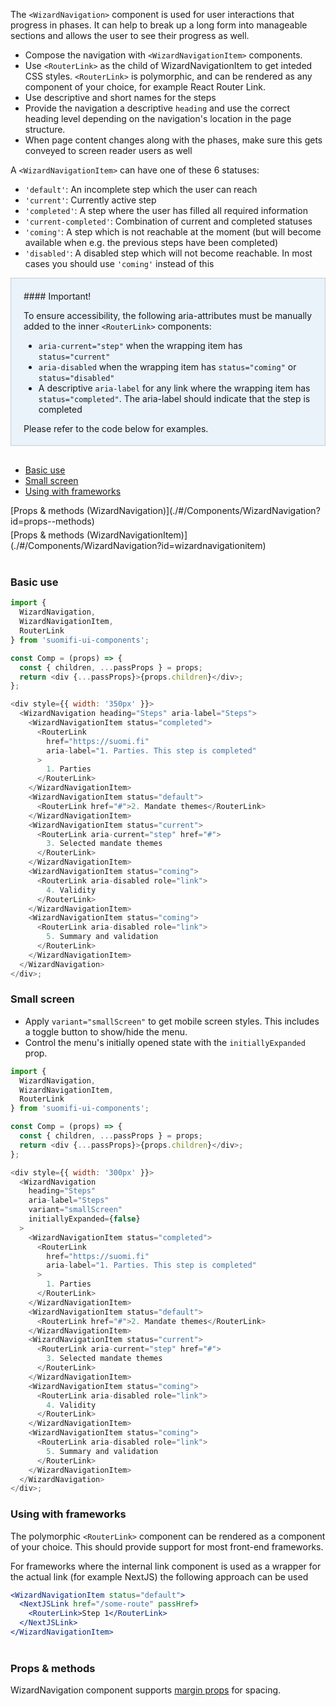 The `<WizardNavigation>` component is used for user interactions that progress in phases. It can help to break up a long form into manageable sections and allows the user to see their progress as well.

- Compose the navigation with `<WizardNavigationItem>` components.
- Use `<RouterLink>` as the child of WizardNavigationItem to get inteded CSS styles. `<RouterLink>` is polymorphic, and can be rendered as any component of your choice, for example React Router Link.
- Use descriptive and short names for the steps
- Provide the navigation a descriptive `heading` and use the correct heading level depending on the navigation's location in the page structure.
- When page content changes along with the phases, make sure this gets conveyed to screen reader users as well

A `<WizardNavigationItem>` can have one of these 6 statuses:

- `'default'`: An incomplete step which the user can reach
- `'current'`: Currently active step
- `'completed'`: A step where the user has filled all required information
- `'current-completed'`: Combination of current and completed statuses
- `'coming'`: A step which is not reachable at the moment (but will become available when e.g. the previous steps have been completed)
- `'disabled'`: A disabled step which will not become reachable. In most cases you should use `'coming'` instead of this

<div style="border: 1px solid #c8cdd0; padding: 20px 20px 4px 20px; background: #eaf2fa; margin-bottom: 30px;">
#### Important!

To ensure accessibility, the following aria-attributes must be manually added to the inner `<RouterLink>` components:

- `aria-current="step"` when the wrapping item has `status="current"`
- `aria-disabled` when the wrapping item has `status="coming"` or `status="disabled"`
- A descriptive `aria-label` for any link where the wrapping item has `status="completed"`. The aria-label should indicate that the step is completed

Please refer to the code below for examples.

</div>

- [Basic use](./#/Components/WizardNavigation?id=basic-use)
- [Small screen](./#/Components/WizardNavigation?id=small-screen)
- [Using with frameworks](./#/Components/WizardNavigation?id=using-with-frameworks)

<div style="margin-bottom: 5px">
  [Props & methods (WizardNavigation)](./#/Components/WizardNavigation?id=props--methods)
</div>
<div style="margin-bottom: 40px">
  [Props & methods (WizardNavigationItem)](./#/Components/WizardNavigation?id=wizardnavigationitem)
</div>

### Basic use

```js
import {
  WizardNavigation,
  WizardNavigationItem,
  RouterLink
} from 'suomifi-ui-components';

const Comp = (props) => {
  const { children, ...passProps } = props;
  return <div {...passProps}>{props.children}</div>;
};

<div style={{ width: '350px' }}>
  <WizardNavigation heading="Steps" aria-label="Steps">
    <WizardNavigationItem status="completed">
      <RouterLink
        href="https://suomi.fi"
        aria-label="1. Parties. This step is completed"
      >
        1. Parties
      </RouterLink>
    </WizardNavigationItem>
    <WizardNavigationItem status="default">
      <RouterLink href="#">2. Mandate themes</RouterLink>
    </WizardNavigationItem>
    <WizardNavigationItem status="current">
      <RouterLink aria-current="step" href="#">
        3. Selected mandate themes
      </RouterLink>
    </WizardNavigationItem>
    <WizardNavigationItem status="coming">
      <RouterLink aria-disabled role="link">
        4. Validity
      </RouterLink>
    </WizardNavigationItem>
    <WizardNavigationItem status="coming">
      <RouterLink aria-disabled role="link">
        5. Summary and validation
      </RouterLink>
    </WizardNavigationItem>
  </WizardNavigation>
</div>;
```

### Small screen

- Apply `variant="smallScreen"` to get mobile screen styles. This includes a toggle button to show/hide the menu.
- Control the menu's initially opened state with the `initiallyExpanded` prop.

```js
import {
  WizardNavigation,
  WizardNavigationItem,
  RouterLink
} from 'suomifi-ui-components';

const Comp = (props) => {
  const { children, ...passProps } = props;
  return <div {...passProps}>{props.children}</div>;
};

<div style={{ width: '300px' }}>
  <WizardNavigation
    heading="Steps"
    aria-label="Steps"
    variant="smallScreen"
    initiallyExpanded={false}
  >
    <WizardNavigationItem status="completed">
      <RouterLink
        href="https://suomi.fi"
        aria-label="1. Parties. This step is completed"
      >
        1. Parties
      </RouterLink>
    </WizardNavigationItem>
    <WizardNavigationItem status="default">
      <RouterLink href="#">2. Mandate themes</RouterLink>
    </WizardNavigationItem>
    <WizardNavigationItem status="current">
      <RouterLink aria-current="step" href="#">
        3. Selected mandate themes
      </RouterLink>
    </WizardNavigationItem>
    <WizardNavigationItem status="coming">
      <RouterLink aria-disabled role="link">
        4. Validity
      </RouterLink>
    </WizardNavigationItem>
    <WizardNavigationItem status="coming">
      <RouterLink aria-disabled role="link">
        5. Summary and validation
      </RouterLink>
    </WizardNavigationItem>
  </WizardNavigation>
</div>;
```

### Using with frameworks

The polymorphic `<RouterLink>` component can be rendered as a component of your choice. This should provide support for most front-end frameworks.

For frameworks where the internal link component is used as a wrapper for the actual link (for example NextJS) the following approach can be used

```jsx static
<WizardNavigationItem status="default">
  <NextJSLink href="/some-route" passHref>
    <RouterLink>Step 1</RouterLink>
  </NextJSLink>
</WizardNavigationItem>
```

<div style="margin-bottom: 40px"></div>

### Props & methods

WizardNavigation component supports [margin props](./#/Spacing/Margin%20props) for spacing.
